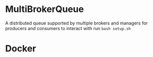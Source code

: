 # MultiBrokerQueue
A distributed queue supported by multiple brokers and managers for producers and consumers to interact with
run `bash setup.sh` 
# Docker

